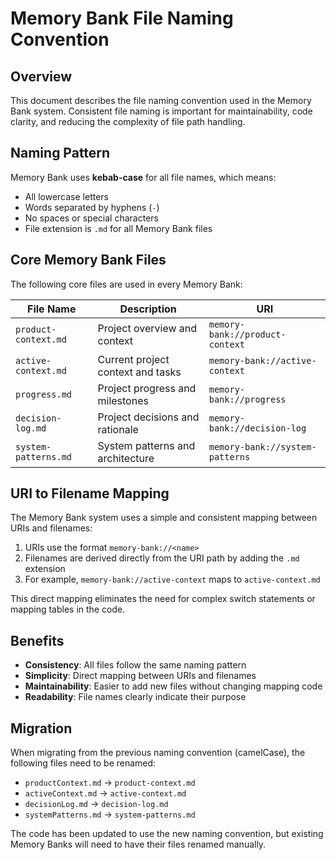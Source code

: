 # Memory Bank File Naming Convention

## Overview

This document describes the file naming convention used in the Memory Bank system. Consistent file naming is important for maintainability, code clarity, and reducing the complexity of file path handling.

## Naming Pattern

Memory Bank uses **kebab-case** for all file names, which means:

- All lowercase letters
- Words separated by hyphens (`-`)
- No spaces or special characters
- File extension is `.md` for all Memory Bank files

## Core Memory Bank Files

The following core files are used in every Memory Bank:

| File Name            | Description                       | URI                             |
| -------------------- | --------------------------------- | ------------------------------- |
| `product-context.md` | Project overview and context      | `memory-bank://product-context` |
| `active-context.md`  | Current project context and tasks | `memory-bank://active-context`  |
| `progress.md`        | Project progress and milestones   | `memory-bank://progress`        |
| `decision-log.md`    | Project decisions and rationale   | `memory-bank://decision-log`    |
| `system-patterns.md` | System patterns and architecture  | `memory-bank://system-patterns` |

## URI to Filename Mapping

The Memory Bank system uses a simple and consistent mapping between URIs and filenames:

1. URIs use the format `memory-bank://<name>`
2. Filenames are derived directly from the URI path by adding the `.md` extension
3. For example, `memory-bank://active-context` maps to `active-context.md`

This direct mapping eliminates the need for complex switch statements or mapping tables in the code.

## Benefits

- **Consistency**: All files follow the same naming pattern
- **Simplicity**: Direct mapping between URIs and filenames
- **Maintainability**: Easier to add new files without changing mapping code
- **Readability**: File names clearly indicate their purpose

## Migration

When migrating from the previous naming convention (camelCase), the following files need to be renamed:

- `productContext.md` → `product-context.md`
- `activeContext.md` → `active-context.md`
- `decisionLog.md` → `decision-log.md`
- `systemPatterns.md` → `system-patterns.md`

The code has been updated to use the new naming convention, but existing Memory Banks will need to have their files renamed manually.
